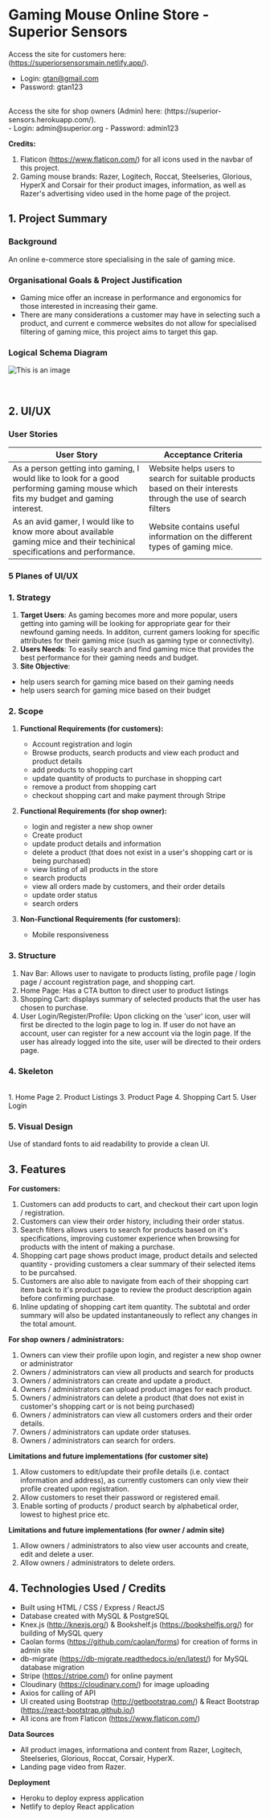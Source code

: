 # **Gaming Mouse Online Store - Superior Sensors**

Access the site for customers here: (https://superiorsensorsmain.netlify.app/).
- Login: gtan@gmail.com
- Password: gtan123
<br/>
Access the site for shop owners (Admin) here: (https://superior-sensors.herokuapp.com/). 
<br/>
- Login: admin@superior.org
- Password: admin123

**Credits:**
1. Flaticon (https://www.flaticon.com/) for all icons used in the navbar of this project.
2. Gaming mouse brands: Razer, Logitech, Roccat, Steelseries, Glorious, HyperX and Corsair for their product images, information, as well as Razer's advertising video used in the home page of the project. 

## 1. Project Summary
### **Background** 
An online e-commerce store specialising in the sale of gaming mice.

### **Organisational Goals & Project Justification**
* Gaming mice offer an increase in performance and ergonomics for those interested in increasing their game. 
* There are many considerations a customer may have in selecting such a product, and current e commerce websites do not allow for specialised filtering of gaming mice, this project aims to target this gap. 


### **Logical Schema Diagram**
![This is an image](/project_3/public/schema.PNG)

<br/>

## 2. UI/UX

### **User Stories**
| User Story                                                                                                                                	| Acceptance Criteria                                                                                                  	|
|-------------------------------------------------------------------------------------------------------------------------------------------	|----------------------------------------------------------------------------------------------------------------------	|
| As a person getting into gaming, I would like to look for a good performing gaming mouse which fits my budget and gaming interest. 	| Website helps users to search for suitable products based on their interests through the use of search filters 	|
| As an avid gamer, I would like to know more about available gaming mice and their techinical specifications and performance.                     	| Website contains useful information on the different types of gaming mice.  	|

### **5 Planes of UI/UX**
### 1. Strategy
1. **Target Users**: As gaming becomes more and more popular, users getting into gaming will be looking for appropriate gear for their newfound gaming needs. In additon, current gamers looking for specific attributes for their gaming mice (such as gaming type or connectivity).
2. **Users Needs**: To easily search and find gaming mice that provides the best performance for their gaming needs and budget. 
3. **Site Objective**:
- help users search for gaming mice based on their gaming needs
- help users search for gaming mice based on their budget

### 2. Scope
1. **Functional Requirements (for customers):**
    - Account registration and login
    - Browse products, search products and view each product and product details
    - add products to shopping cart
    - update quantity of products to purchase in shopping cart
    - remove a product from shopping cart
    - checkout shopping cart and make payment through Stripe

2. **Functional Requirements (for shop owner):**
    - login and register a new shop owner
    - Create product
    - update product details and information
    - delete a product (that does not exist in a user's shopping cart or is being purchased)
    - view listing of all products in the store
    - search products
    - view all orders made by customers, and their order details
    - update order status
    - search orders
    
3. **Non-Functional Requirements (for customers):**
    - Mobile responsiveness
    
### 3. Structure
1. Nav Bar: Allows user to navigate to products listing, profile page / login page / account registration page, and shopping cart.
2. Home Page: Has a CTA button to direct user to product listings
3. Shopping Cart: displays summary of selected products that the user has chosen to purchase.
4. User Login/Register/Profile: Upon clicking on the 'user' icon, user will first be directed to the login page to log in. If user do not have an account, user can register for a new account via the login page. If the user has already logged into the site, user will be directed to their orders page.

### 4. Skeleton
<br/>
1. Home Page
2. Product Listings
3. Product Page
4. Shopping Cart
5. User Login

### 5. Visual Design
Use of standard fonts to aid readability to provide a clean UI.

## 3. Features
**For customers:**
1. Customers can add products to cart, and checkout their cart upon login / registration.
2. Customers can view their order history, including their order status.
2. Search filters allows users to search for products based on it's specifications, improving customer experience when browsing for products with the intent of making a purchase.
3. Shopping cart page shows product image, product details and selected quantity - providing customers a clear summary of their selected items to be purcahsed.
4. Customers are also able to navigate from each of their shopping cart item back to it's product page to review the product description again before confirming purchase.
5. Inline updating of shopping cart item quantity. The subtotal and order summary will also be updated instantaneously to reflect any changes in the total amount.


**For shop owners / administrators:**
1. Owners can view their profile upon login, and register a new shop owner or administrator
2. Owners / administrators can view all products and search for products
3. Owners / administrators can create and update a product.
4. Owners / administrators can upload product images for each product.
5. Owners / administrators can delete a product (that does not exist in customer's shopping cart or is not being purchased)
5. Owners / administrators can view all customers orders and their order details.
6. Owners / administrators can update order statuses.
7. Owners / administrators can search for orders.

**Limitations and future implementations (for customer site)**
1. Allow customers to edit/update their profile details (i.e. contact information and address), as currently customers can only view their profile created upon registration.
2. Allow customers to reset their password or registered email.
3. Enable sorting of products / product search by alphabetical order, lowest to highest price etc.


**Limitations and future implementations (for owner / admin site)**
1. Allow owners / administrators to also view user accounts and create, edit and delete a user.
2. Allow owners / administrators to delete orders.

## 4. Technologies Used / Credits
- Built using HTML / CSS / Express / ReactJS
- Database created with MySQL & PostgreSQL
- Knex.js (http://knexjs.org/) & Bookshelf.js (https://bookshelfjs.org/) for building of MySQL query
- Caolan forms (https://github.com/caolan/forms) for creation of forms in admin site
- db-migrate (https://db-migrate.readthedocs.io/en/latest/) for MySQL database migration
- Stripe (https://stripe.com/) for online payment
- Cloudinary (https://cloudinary.com/) for image uploading
- Axios for calling of API
- UI created using Bootstrap (http://getbootstrap.com/) & React Bootstrap (https://react-bootstrap.github.io/)
- All icons are from Flaticon (https://www.flaticon.com/)

**Data Sources**
- All product images, informationa and content from Razer, Logitech, Steelseries, Glorious, Roccat, Corsair, HyperX.
- Landing page video from Razer.

**Deployment**
- Heroku to deploy express application
- Netlify to deploy React application
